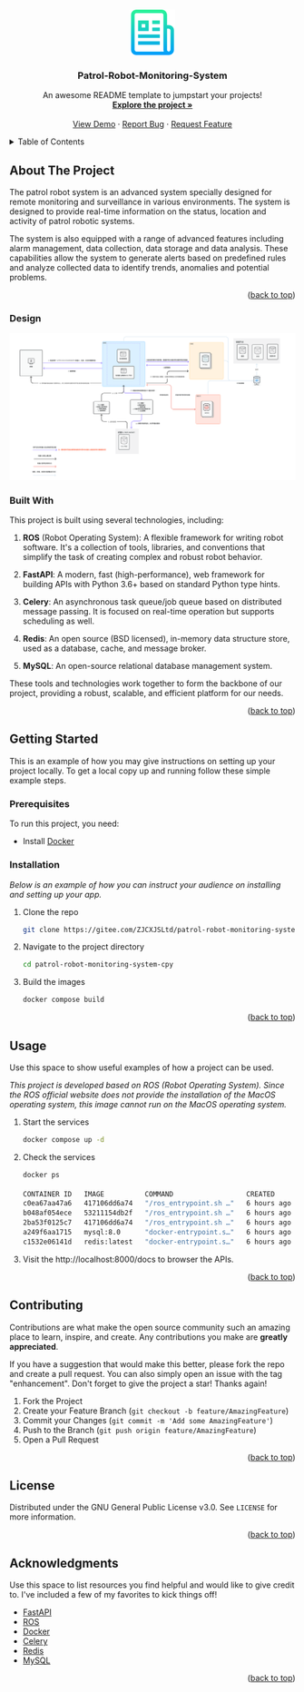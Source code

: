 <!-- Improved compatibility of back to top link: See: https://github.com/othneildrew/Best-README-Template/pull/73 -->
<a name="readme-top"></a>
<!--
*** Thanks for checking out the Best-README-Template. If you have a suggestion
*** that would make this better, please fork the repo and create a pull request
*** or simply open an issue with the tag "enhancement".
*** Don't forget to give the project a star!
*** Thanks again! Now go create something AMAZING! :D
-->



<!-- PROJECT SHIELDS -->
<!--
*** I'm using markdown "reference style" links for readability.
*** Reference links are enclosed in brackets [ ] instead of parentheses ( ).
*** See the bottom of this document for the declaration of the reference variables
*** for contributors-url, forks-url, etc. This is an optional, concise syntax you may use.
*** https://www.markdownguide.org/basic-syntax/#reference-style-links
-->



<!-- PROJECT LOGO -->
<br />
<div align="center">
  <a href="https://github.com/othneildrew/Best-README-Template">
    <img src="images/logo.png" alt="Logo" width="80" height="80">
  </a>

  <h3 align="center">Patrol-Robot-Monitoring-System</h3>

  <p align="center">
    An awesome README template to jumpstart your projects!
    <br />
    <a href="https://github.com/othneildrew/Best-README-Template"><strong>Explore the project »</strong></a>
    <br />
    <br />
    <a href="https://github.com/othneildrew/Best-README-Template">View Demo</a>
    ·
    <a href="https://github.com/othneildrew/Best-README-Template/issues">Report Bug</a>
    ·
    <a href="https://github.com/othneildrew/Best-README-Template/issues">Request Feature</a>
  </p>
</div>



<!-- TABLE OF CONTENTS -->
<details>
  <summary>Table of Contents</summary>
  <ol>
    <li>
      <a href="#about-the-project">About The Project</a>
      <ul>
        <li><a href="#design">Design</a></li>
        <li><a href="#built-with">Built With</a></li>
      </ul>
    </li>
    <li>
      <a href="#getting-started">Getting Started</a>
      <ul>
        <li><a href="#prerequisites">Prerequisites</a></li>
        <li><a href="#installation">Installation</a></li>
      </ul>
    </li>
    <li><a href="#usage">Usage</a></li>
    <li><a href="#contributing">Contributing</a></li>
    <li><a href="#license">License</a></li>
    <li><a href="#acknowledgments">Acknowledgments</a></li>
  </ol>
</details>



<!-- ABOUT THE PROJECT -->
## About The Project

The patrol robot system is an advanced system specially designed for remote monitoring and surveillance in various environments. The system is designed to provide real-time information on the status, location and activity of patrol robotic systems.

The system is also equipped with a range of advanced features including alarm management, data collection, data storage and data analysis. These capabilities allow the system to generate alerts based on predefined rules and analyze collected data to identify trends, anomalies and potential problems.

<p align="right">(<a href="#readme-top">back to top</a>)</p>

### Design

![Image text](https://github.com/yumeminami/patrol-robot-monitoring-system/blob/master/images/design.png)

### Built With

This project is built using several technologies, including:

1. **ROS** (Robot Operating System): A flexible framework for writing robot software. It's a collection of tools, libraries, and conventions that simplify the task of creating complex and robust robot behavior.

2. **FastAPI**: A modern, fast (high-performance), web framework for building APIs with Python 3.6+ based on standard Python type hints.

3. **Celery**: An asynchronous task queue/job queue based on distributed message passing. It is focused on real-time operation but supports scheduling as well.

4. **Redis**: An open source (BSD licensed), in-memory data structure store, used as a database, cache, and message broker.

5. **MySQL**: An open-source relational database management system.

These tools and technologies work together to form the backbone of our project, providing a robust, scalable, and efficient platform for our needs.

<p align="right">(<a href="#readme-top">back to top</a>)</p>



<!-- GETTING STARTED -->
## Getting Started

This is an example of how you may give instructions on setting up your project locally.
To get a local copy up and running follow these simple example steps.

### Prerequisites

To run this project, you need:
- Install [Docker](https://docs.docker.com/get-docker/)

### Installation

_Below is an example of how you can instruct your audience on installing and setting up your app._

1. Clone the repo
   ```sh
   git clone https://gitee.com/ZJCXJSLtd/patrol-robot-monitoring-system-cpy.git
   ```
2. Navigate to the project directory
   ```sh
   cd patrol-robot-monitoring-system-cpy
   ```
3. Build the images
   ```sh
   docker compose build 
   ```


<p align="right">(<a href="#readme-top">back to top</a>)</p>



<!-- USAGE EXAMPLES -->
## Usage

Use this space to show useful examples of how a project can be used.

_This project is developed based on ROS (Robot Operating System). Since the ROS official website does not provide the installation of the MacOS operating system, this image cannot run on the MacOS operating system._

1. Start the services
   ```sh
   docker compose up -d
   ```
2. Check the services
   ```sh
   docker ps
   
   CONTAINER ID   IMAGE          COMMAND                  CREATED       STATUS       PORTS                               NAMES
   c0ea67aa47a6   417106dd6a74   "/ros_entrypoint.sh …"   6 hours ago   Up 6 hours   0.0.0.0:8000->8000/tcp              app
   b048af054ece   53211154db2f   "/ros_entrypoint.sh …"   6 hours ago   Up 6 hours                                       ros_core
   2ba53f0125c7   417106dd6a74   "/ros_entrypoint.sh …"   6 hours ago   Up 6 hours   8000/tcp                            patrol-robot-monitoring-system-celery-worker-1
   a249f6aa1715   mysql:8.0      "docker-entrypoint.s…"   6 hours ago   Up 6 hours   0.0.0.0:3306->3306/tcp, 33060/tcp   patrol-robot-monitoring-system-db-1
   c1532e06141d   redis:latest   "docker-entrypoint.s…"   6 hours ago   Up 6 hours   0.0.0.0:6379->6379/tcp              redis
   ```
 3. Visit the http://localhost:8000/docs to browser the APIs.


   
<p align="right">(<a href="#readme-top">back to top</a>)</p>



<!-- CONTRIBUTING -->
## Contributing

Contributions are what make the open source community such an amazing place to learn, inspire, and create. Any contributions you make are **greatly appreciated**.

If you have a suggestion that would make this better, please fork the repo and create a pull request. You can also simply open an issue with the tag "enhancement".
Don't forget to give the project a star! Thanks again!

1. Fork the Project
2. Create your Feature Branch (`git checkout -b feature/AmazingFeature`)
3. Commit your Changes (`git commit -m 'Add some AmazingFeature'`)
4. Push to the Branch (`git push origin feature/AmazingFeature`)
5. Open a Pull Request

<p align="right">(<a href="#readme-top">back to top</a>)</p>



<!-- LICENSE -->
## License

Distributed under the GNU General Public License v3.0. See `LICENSE` for more information.

<p align="right">(<a href="#readme-top">back to top</a>)</p>



<!-- ACKNOWLEDGMENTS -->
## Acknowledgments

Use this space to list resources you find helpful and would like to give credit to. I've included a few of my favorites to kick things off!

* [FastAPI](https://fastapi.tiangolo.com/)
* [ROS](http://wiki.ros.org/)
* [Docker](https://docs.docker.com/)
* [Celery](https://github.com/celery/celery)
* [Redis](https://redis.io/)
* [MySQL](https://www.mysql.com/)

<p align="right">(<a href="#readme-top">back to top</a>)</p>
